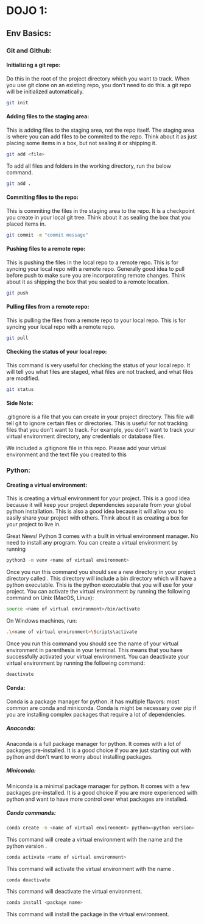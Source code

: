 # DOJO 1:

## Env Basics:
### Git and Github:
#### Initializing a git repo:
Do this in the root of the project directory which you want to track. When you use git clone on an existing repo, you don't need to do this.
a git repo will be initialized automatically.
```bash
git init
```
#### Adding files to the staging area:
This is adding files to the staging area, not the repo itself. The staging area is where you can add files to be commited
to the repo. Think about it as just placing some items in a box, but not sealing it or shipping it.
```bash
git add <file>
```
To add all files and folders in the working directory, run the below command.
```bash
git add .
```
#### Commiting files to the repo:
This is commiting the files in the staging area to the repo. It is a checkpoint you create in your local git tree.
Think about it as sealing the box that you placed items in.
```bash 
git commit -m "commit message"
```
#### Pushing files to a remote repo:
This is pushing the files in the local repo to a remote repo. This is for syncing your local repo with a remote repo.
Generally good idea to pull before push to make sure you are incorporating remote changes. Think about it as shipping 
the box that you sealed to a remote location. 
```bash
git push
```

#### Pulling files from a remote repo:
This is pulling the files from a remote repo to your local repo. This is for syncing your local repo with a remote repo.
```bash
git pull
```

#### Checking the status of your local repo:
This command is very useful for checking the status of your local repo. It will tell you what files are staged, what files
are not tracked, and what files are modified.
```bash
git status
```

#### Side Note:
.gitignore is a file that you can create in your project directory. This file will tell git to ignore certain files or
directories. This is useful for not tracking files that you don't want to track. For example, you don't want to track
your virtual environment directory, any credentials or database files.

We included a .gitignore file in this repo. Please add your virtual environment and the text file you created to this



### Python:
#### Creating a virtual environment:
This is creating a virtual environment for your project. This is a good idea because it will keep your project dependencies
separate from your global python installation. This is also a good idea because it will allow you to easily share your
project with others. Think about it as creating a box for your project to live in.

Great News! Python 3 comes with a built in virtual environment manager. No need to install any program.
You can create a virtual environment by running
```bash
python3 -m venv <name of virtual environment>
```
Once you run this command you should see a new directory in your project directory called <name of virtual environment>.
This directory will include a bin directory which will have a python executable. This is the python executable that you
will use for your project. You can activate the virtual environment by running the following command on Unix (MacOS, Linux):
```bash
source <name of virtual environment>/bin/activate
```
On Windows machines, run:
```bash
.\<name of virtual environment>\Scripts\activate
```
Once you run this command you should see the name of your virtual environment in parenthesis in your terminal. This means
that you have successfully activated your virtual environment. You can deactivate your virtual environment by running the
following command:
```bash
deactivate
```
#### Conda:
Conda is a package manager for python. it has multiple flavors: most common are conda and miniconda. Conda is might be
necessary over pip if you are installing complex packages that require a lot of dependencies.
##### Anaconda:
Anaconda is a full package manager for python. It comes with a lot of packages pre-installed. It is a good choice if you
are just starting out with python and don't want to worry about installing packages. 
##### Miniconda:
Miniconda is a minimal package manager for python. It comes with a few packages pre-installed. It is a good choice if you
are more experienced with python and want to have more control over what packages are installed.
##### Conda commands:
```bash
conda create -n <name of virtual environment> python=<python version>
```
This command will create a virtual environment with the name <name of virtual environment> and the python version <python version>.
```bash
conda activate <name of virtual environment>
```
This command will activate the virtual environment with the name <name of virtual environment>.
```bash
conda deactivate
```
This command will deactivate the virtual environment.
```bash
conda install <package name>
```
This command will install the package <package name> in the virtual environment.

